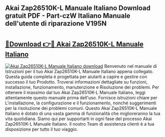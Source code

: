 ## Akai Zap26510K-L Manuale Italiano Download gratuit PDF - Part-czW Italiano Manuale dell'utente di riparazione V195N

# <h2><a href="http://df9o5z.blite.top/?on=Akai+Zap26510K-L+Manuale+Italiano">🔗Download 👉🔴 Akai Zap26510K-L Manuale Italiano</a></h2>

[![Akai Zap26510K-L Manuale Italiano download](https://i.imgur.com/lujVjoI.png)](http://df9o5z.blite.top/?on=Akai+Zap26510K-L+Manuale+Italiano)
Benvenuto nel manuale di Istruzioni per il tuo Akai Zap26510K-L Manuale Italiano appena collegato. Questa guida completa è progettata per aiutarti a capire e gestire con successo il tuo Prodotto. Troverai informazioni dettagliate su funzioni, installazione, funzionamento, manutenzione e Risoluzione dei problemi. Per ottenere il massimo dal tuo Akai Zap26510K-L Manuale Italiano, leggi attentamente questo manuale prima dell'uso. Fornisce istruzioni chiare per L'installazione, la configurazione e il funzionamento, nonché suggerimenti per la risoluzione dei problemi comuni. Questo Akai Zap26510K-L Manuale Italiano è dotato di una vasta gamma di funzionalità che miglioreranno la tua vita quotidiana. Siamo qui per supportarti in ogni fase del processo Akai Zap26510K-L Manuale Italiano. Il nostro Team di assistenza clienti è a tua disposizione per tutto il tuo viaggio.
